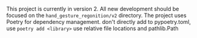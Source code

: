 This project is currently in version 2. All new development should be focused on the `hand_gesture_regonition/v2` directory. The project uses Poetry for dependency management.
don't directly add to pypoetry.toml, use `poetry add <library>`
use relative file locations and pathlib.Path